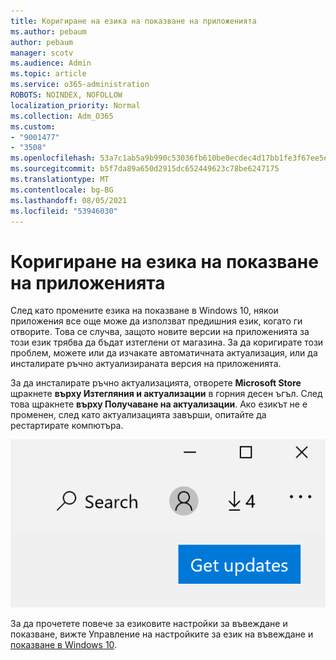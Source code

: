 ```yaml
---
title: Коригиране на езика на показване на приложенията
ms.author: pebaum
author: pebaum
manager: scotv
ms.audience: Admin
ms.topic: article
ms.service: o365-administration
ROBOTS: NOINDEX, NOFOLLOW
localization_priority: Normal
ms.collection: Adm_O365
ms.custom:
- "9001477"
- "3508"
ms.openlocfilehash: 53a7c1ab5a9b990c53036fb610be0ecdec4d17bb1fe3f67ee5e6e2e0028cb55d
ms.sourcegitcommit: b5f7da89a650d2915dc652449623c78be6247175
ms.translationtype: MT
ms.contentlocale: bg-BG
ms.lasthandoff: 08/05/2021
ms.locfileid: "53946030"
---
```

# <a name="fix-the-display-language-of-apps"></a>Коригиране на езика на показване на приложенията

След като промените езика на показване в Windows 10, някои приложения все още може да използват предишния език, когато ги отворите. Това се случва, защото новите версии на приложенията за този език трябва да бъдат изтеглени от магазина. За да коригирате този проблем, можете или да изчакате автоматичната актуализация, или да инсталирате ръчно актуализираната версия на приложенията.

За да инсталирате ръчно актуализацията, отворете **Microsoft Store** щракнете **върху Изтегляния и актуализации** в горния десен ъгъл. След това щракнете **върху Получаване на актуализации**. Ако езикът не е променен, след като актуализацията завърши, опитайте да рестартирате компютъра.

![Получаване на актуализации.](media/get-updates.png)

За да прочетете повече за езиковите настройки за въвеждане и показване, вижте Управление на настройките за език на въвеждане и [показване в Windows 10](https://support.microsoft.com/help/4027670/windows-10-add-and-switch-input-and-display-language-preferences).
